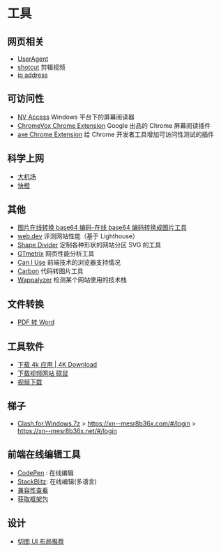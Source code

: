 # 工具

## 网页相关

- [UserAgent](https://www.ip138.com/useragent/)
- [shotcut](https://www.shotcut.org/) 剪辑视频
- [ip address](https://www.ipaddress.com/)

## 可访问性

- [NV Access](https://www.nvaccess.org/) Windows 平台下的屏幕阅读器
- [ChromeVox Chrome Extension](https://chrome.google.com/webstore/detail/chromevox/kgejglhpjiefppelpmljglcjbhoiplfn) Google 出品的 Chrome 屏幕阅读插件
- [axe Chrome Extension](https://chrome.google.com/webstore/detail/axe/lhdoppojpmngadmnindnejefpokejbdd) 给 Chrome 开发者工具增加可访问性测试的插件

## 科学上网

- [大机场](https://xn--mesr8b36x.net/#/login)
- [快橙](https://content.hmeic.com/)

## 其他

- [图片在线转换 base64 编码-在线 base64 编码转换成图片工具](http://www.jsons.cn/img2base64/)
- [web.dev](https://web.dev/measure/) 评测网站性能（基于 Lighthouse）
- [Shape Divider](https://www.shapedivider.app/) 定制各种形状的网站分区 SVG 的工具
- [GTmetrix](https://gtmetrix.com/) 网页性能分析工具
- [Can I Use](https://caniuse.com/) 前端技术的浏览器支持情况
- [Carbon](https://carbon.now.sh/) 代码转图片工具
- [Wappalyzer](https://www.wappalyzer.com/) 检测某个网站使用的技术栈

## 文件转换

- [PDF 转 Word](http://www.pdfdo.com/pdf-to-word.aspx)

## 工具软件

- [下载 4k 应用 | 4K Download](https://www.4kdownload.com/zh-cn/downloads)
- [下载视频网站 硕鼠](https://www.flvcd.com/index.htm)
- [视频下载](https://www.videofk.com/)

## 梯子

- [Clash.for.Windows.7z](https://clo8ud.lanzoui.com/itgf5i2dwxi) > <https://xn--mesr8b36x.com/#/login> > <https://xn--mesr8b36x.net/#/login>

## 前端在线编辑工具

- [CodePen](https://codepen.io/trending) : 在线编辑
- [StackBlitz](https://stackblitz.com/): 在线编辑(多语言)
- [兼容性查看](https://www.caniuse.com/?search=console)
- [获取框架包](https://www.bootcdn.cn/)

## 设计

- [切图,UI 布局推荐](https://juejin.cn/post/6979821352576352269)
